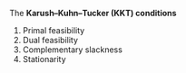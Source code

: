 The **Karush–Kuhn–Tucker (KKT) conditions**

1. Primal feasibility
2. Dual feasibility
3. Complementary slackness
4. Stationarity